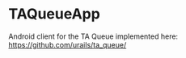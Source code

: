 TAQueueApp
==========

Android client for the TA Queue implemented here: https://github.com/urails/ta_queue/
